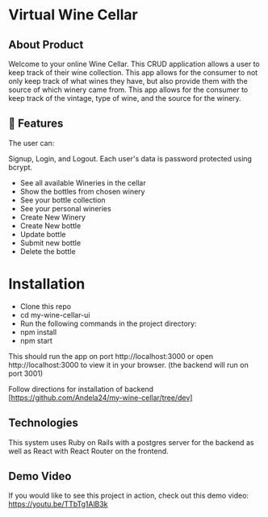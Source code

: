 # Virtual Wine Cellar

## About Product

Welcome to your online Wine Cellar. This CRUD application allows a user to keep track of their wine collection. 
This app allows for the consumer to not only keep track of what wines they have, but also provide them with the source of which winery came from. This app allows for the consumer to keep track of the vintage, type of wine, and the source for the winery.

## 🚀 Features
The user can:

Signup, Login, and Logout. Each user's data is password protected using bcrypt.

* See all available Wineries in the cellar
* Show the bottles from chosen winery
* See your bottle collection
* See your personal wineries
* Create New Winery 
* Create New bottle
* Update bottle
* Submit new bottle
* Delete the bottle

# Installation

* Clone this repo 
* cd my-wine-cellar-ui
* Run the following commands in the project directory:
* npm install
* npm start

 This should run the app on port http://localhost:3000 or open http://localhost:3000 to view it in your browser. (the backend will run on port 3001)

 Follow directions for installation of backend
[https://github.com/Andela24/my-wine-cellar/tree/dev]

## Technologies

This system uses Ruby on Rails with a postgres server for the backend as well as React with React Router on the frontend.

## Demo Video
If you would like to see this project in action, check out this demo video:
https://youtu.be/TTbTg1AlB3k